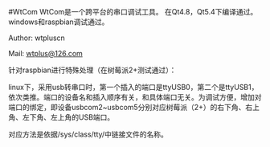 #WtCom
WtCom是一个跨平台的串口调试工具。
在Qt4.8，Qt5.4下编译通过。windows和raspbian调试通过。

Author: wtpluscn

Mail:   wtplus@126.com

针对raspbian进行特殊处理（在树莓派2+测试通过）：

linux下，采用usb转串口时，第一个插入的端口是ttyUSB0，第二个是ttyUSB1，依次类推。端口的设备名和插入顺序有关，和具体端口无关。为调试方便，增加对端口的绑定，即设备usbcom2~usbcom5分别对应树莓派（2+）的右下角、右上角、左下角、左上角的USB端口。

对应方法是依据/sys/class/tty/中链接文件的名称。

